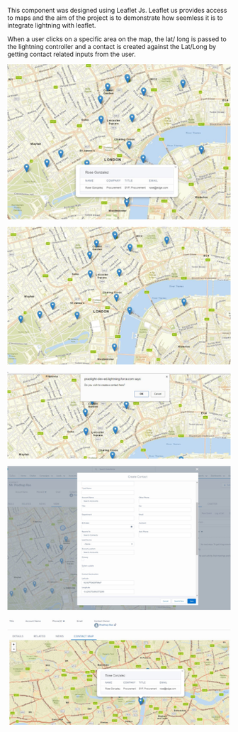 This component was designed using Leaflet Js. Leaflet us provides access to maps and the aim of the project is to demonstrate how seemless it is to integrate lightning with leaflet.

When a user clicks on a specific area on the map, the lat/ long is passed to the lightning controller and a contact is created against the Lat/Long by getting contact related inputs from the user.

![ScreenShot](https://github.com/Rao6308/Lightning_LeafletJS/blob/master/src/contact1.JPG)


![ScreenShot](https://github.com/Rao6308/Lightning_LeafletJS/blob/master/src/contact2.JPG)



![ScreenShot](https://github.com/Rao6308/Lightning_LeafletJS/blob/master/src/contact3.JPG)



![ScreenShot](https://github.com/Rao6308/Lightning_LeafletJS/blob/master/src/contact4.JPG)



![ScreenShot](https://github.com/Rao6308/Lightning_LeafletJS/blob/master/src/contact5.JPG)
